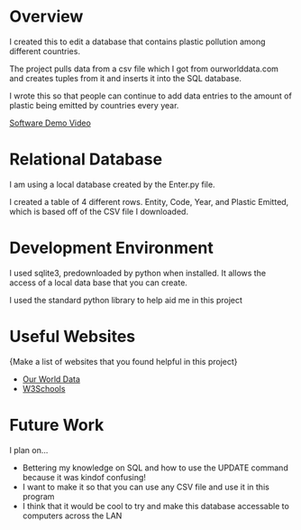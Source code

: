 # Overview

I created this to edit a database that contains plastic pollution among different countries.

The project pulls data from a csv file which I got from ourworlddata.com and creates tuples from it and inserts it into the SQL database.

I wrote this so that people can continue to add data entries to the amount of plastic being emitted by countries every year.

[Software Demo Video](https://youtu.be/umkqj8ftmfU)

# Relational Database

I am using a local database created by the Enter.py file.

I created a table of 4 different rows. Entity, Code, Year, and Plastic Emitted, which is based off of the CSV file I downloaded.

# Development Environment

I used sqlite3, predownloaded by python when installed. It allows the access of a local data base that you can create.

I used the standard python library to help aid me in this project

# Useful Websites

{Make a list of websites that you found helpful in this project}
* [Our World Data](https://ourworldindata.org/explorers/plastic-pollution?tab=chart&facet=none&country=OWID_WRL~USA~CHN~IND~GBR~MYS~DEU&Metric=Plastic+emitted+to+ocean&Per+capita=true&Share+of+world+total=false)
* [W3Schools](https://www.w3schools.com/sql/sql_update.asp)

# Future Work
I plan on...
* Bettering my knowledge on SQL and how to use the UPDATE command because it was kindof confusing!
* I want to make it so that you can use any CSV file and use it in this program
* I think that it would be cool to try and make this database accessable to computers across the LAN